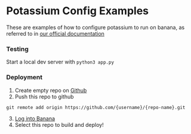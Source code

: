# Potassium Config Examples
These are examples of how to configure potassium to run on banana, as referred to in [our official documentation ](https://docs.banana.dev/banana-docs/core-concepts/potassium-your-models-server/configuring-potassium)

### Testing
Start a local dev server with `python3 app.py`

### Deployment
1. Create empty repo on [Github](https://github.com)
2. Push this repo to github
```
git remote add origin https://github.com/{username}/{repo-name}.git
```
3. [Log into Banana](https://app.banana.dev/onboard)
4. Select this repo to build and deploy!
